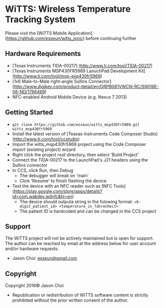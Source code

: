 # WiTTS: Wireless Temperature Tracking System
Please visit the [WiTTS Mobile Application] (https://github.com/esseun/witts_ionic) before continuing further

## Hardware Requirements
- [Texas Instruments TIDA-00217] (http://www.ti.com/tool/TIDA-00217)
- [Texas Instruments MSP430FR5969 LanuchPad Development Kit] (http://www.ti.com/tool/msp-exp430fr5969)
- [1x6 Male-to-Male right-angle Sullins Connector] (http://www.digikey.com/product-detail/en/GRPB061VWCN-RC/S9016E-06-ND/1786469)
- NFC-enabled Android Mobile Device (e.g. Nexus 7 2013)

## Getting Started
- `git clone https://github.com/esseun/witts_msp430fr5969.git witts_msp430fr5969`
- Install the latest version of [Teaxas Instruments Code Composer Studio] (http://www.ti.com/tool/ccstudio)
- Import the witts_msp430fr5969 project using the Code Composer import (existing project) wizard
- Right click the project root directory, then select 'Build Project'
- Connect the TIDA-00217 to the LaunchPad's J21 headers using the Sullins connector
- In CCS, click Run, then Debug
  - The debugger will break on 'main'
  - Click 'Resume' to finish flashing the device
- Test the device with an NFC reader such as [NFC Tools] (https://play.google.com/store/apps/details?id=com.wakdev.wdnfc&hl=en)
  - The device should outputa string in the folowing format: `<9-digit_patient_id> <temperature_in_fahrenheit>`
  - The patient ID is hardcoded and can be changed in the CCS project

## Support
The WiTTS project will not be actively maintained but is open for support. The author
can be reached by email at the address below for user account and/or hardware requests:
- Jason Choi: <esseun@gmail.com>

## Copyright
Copyright 2016© Jason Choi
- Republication or redistribution of WiTTS software content is strictly prohibited without the prior written consent of the author.


